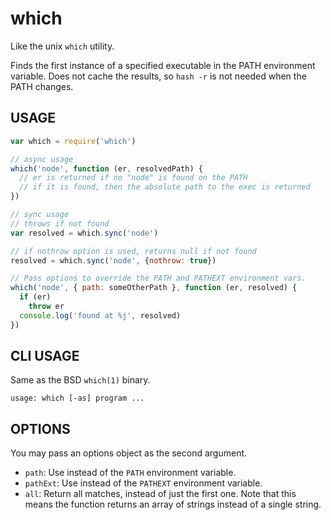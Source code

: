 # which

Like the unix `which` utility.

Finds the first instance of a specified executable in the PATH
environment variable.  Does not cache the results, so `hash -r` is not
needed when the PATH changes.

## USAGE

```javascript
var which = require('which')

// async usage
which('node', function (er, resolvedPath) {
  // er is returned if no "node" is found on the PATH
  // if it is found, then the absolute path to the exec is returned
})

// sync usage
// throws if not found
var resolved = which.sync('node')

// if nothrow option is used, returns null if not found
resolved = which.sync('node', {nothrow: true})

// Pass options to override the PATH and PATHEXT environment vars.
which('node', { path: someOtherPath }, function (er, resolved) {
  if (er)
    throw er
  console.log('found at %j', resolved)
})
```

## CLI USAGE

Same as the BSD `which(1)` binary.

```
usage: which [-as] program ...
```

## OPTIONS

You may pass an options object as the second argument.

- `path`: Use instead of the `PATH` environment variable.
- `pathExt`: Use instead of the `PATHEXT` environment variable.
- `all`: Return all matches, instead of just the first one.  Note that
  this means the function returns an array of strings instead of a
  single string.
